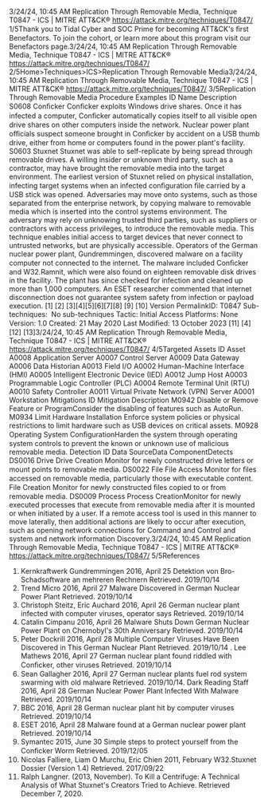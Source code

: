 3/24/24, 10:45 AM Replication Through Removable Media, Technique T0847 - ICS | MITRE ATT&CK®
https://attack.mitre.org/techniques/T0847/ 1/5Thank you to Tidal Cyber and SOC Prime for becoming ATT&CK's ﬁrst Benefactors. To join the cohort, or learn more about this program visit our
Benefactors page.3/24/24, 10:45 AM Replication Through Removable Media, Technique T0847 - ICS | MITRE ATT&CK®
https://attack.mitre.org/techniques/T0847/ 2/5Home>Techniques>ICS>Replication Through Removable Media3/24/24, 10:45 AM Replication Through Removable Media, Technique T0847 - ICS | MITRE ATT&CK®
https://attack.mitre.org/techniques/T0847/ 3/5Replication Through Removable Media
Procedure Examples
ID Name Description
S0608 Conﬁcker Conﬁcker exploits Windows drive shares. Once it has infected a computer, Conﬁcker automatically copies itself to
all visible open drive shares on other computers inside the network. Nuclear power plant oﬃcials suspect
someone brought in Conﬁcker by accident on a USB thumb drive, either from home or computers found in the
power plant's facility. 
S0603 Stuxnet Stuxnet was able to self-replicate by being spread through removable drives. A willing insider or unknown third
party, such as a contractor, may have brought the removable media into the target environment. The earliest
version of Stuxnet relied on physical installation, infecting target systems when an infected conﬁguration ﬁle
carried by a USB stick was opened. Adversaries may move onto systems, such as those separated from the enterprise network, by copying malware to removable media which
is inserted into the control systems environment. The adversary may rely on unknowing trusted third parties, such as suppliers or contractors
with access privileges, to introduce the removable media. This technique enables initial access to target devices that never connect to
untrusted networks, but are physically accessible.
Operators of the German nuclear power plant, Gundremmingen, discovered malware on a facility computer not connected to the internet. 
 The malware included Conﬁcker and W32.Ramnit, which were also found on eighteen removable disk drives in the facility. 
The plant has since checked for infection and cleaned up more than 1,000 computers. An ESET researcher commented that internet
disconnection does not guarantee system safety from infection or payload execution. [1]
[2] [3][4][5][6][7][8]
[9]
[10]
Version PermalinkID: T0847
Sub-techniques:  No sub-techniques
 
Tactic: Initial Access
 
Platforms: None
Version: 1.0
Created: 21 May 2020
Last Modiﬁed: 13 October 2023
[11]
[4]
[12]
[13]3/24/24, 10:45 AM Replication Through Removable Media, Technique T0847 - ICS | MITRE ATT&CK®
https://attack.mitre.org/techniques/T0847/ 4/5Targeted Assets
ID Asset
A0008 Application Server
A0007 Control Server
A0009 Data Gateway
A0006 Data Historian
A0013 Field I/O
A0002 Human-Machine Interface (HMI)
A0005 Intelligent Electronic Device (IED)
A0012 Jump Host
A0003 Programmable Logic Controller (PLC)
A0004 Remote Terminal Unit (RTU)
A0010 Safety Controller
A0011 Virtual Private Network (VPN) Server
A0001 Workstation
Mitigations
ID Mitigation Description
M0942 Disable or Remove Feature or
ProgramConsider the disabling of features such as AutoRun.
M0934 Limit Hardware Installation Enforce system policies or physical restrictions to limit hardware such as USB devices on
critical assets.
M0928 Operating System
ConﬁgurationHarden the system through operating system controls to prevent the known or unknown
use of malicious removable media.
Detection
ID Data SourceData ComponentDetects
DS0016 Drive Drive Creation Monitor for newly constructed drive letters or mount points to removable media.
DS0022 File File Access Monitor for ﬁles accessed on removable media, particularly those with executable content.
File Creation Monitor for newly constructed ﬁles copied to or from removable media.
DS0009 Process Process
CreationMonitor for newly executed processes that execute from removable media after it is mounted
or when initiated by a user. If a remote access tool is used in this manner to move laterally,
then additional actions are likely to occur after execution, such as opening network
connections for Command and Control and system and network information Discovery.3/24/24, 10:45 AM Replication Through Removable Media, Technique T0847 - ICS | MITRE ATT&CK®
https://attack.mitre.org/techniques/T0847/ 5/5References
1. Kernkraftwerk Gundremmingen 2016, April 25 Detektion von
Bro-Schadsoftware an mehreren Rechnern Retrieved.
2019/10/14
2. Trend Micro 2016, April 27 Malware Discovered in German
Nuclear Power Plant Retrieved. 2019/10/14
3. Christoph Steitz, Eric Auchard 2016, April 26 German nuclear
plant infected with computer viruses, operator says Retrieved.
2019/10/14
4. Catalin Cimpanu 2016, April 26 Malware Shuts Down German
Nuclear Power Plant on Chernobyl's 30th Anniversary
Retrieved. 2019/10/14
5. Peter Dockrill 2016, April 28 Multiple Computer Viruses Have
Been Discovered in This German Nuclear Plant Retrieved.
2019/10/14
 . Lee Mathews 2016, April 27 German nuclear plant found
riddled with Conﬁcker, other viruses Retrieved. 2019/10/14
7. Sean Gallagher 2016, April 27 German nuclear plants fuel rod
system swarming with old malware Retrieved. 2019/10/14 . Dark Reading Staff 2016, April 28 German Nuclear Power
Plant Infected With Malware Retrieved. 2019/10/14
9. BBC 2016, April 28 German nuclear plant hit by computer
viruses Retrieved. 2019/10/14
10. ESET 2016, April 28 Malware found at a German nuclear
power plant Retrieved. 2019/10/14
11. Symantec 2015, June 30 Simple steps to protect yourself
from the Conﬁcker Worm Retrieved. 2019/12/05
12. Nicolas Falliere, Liam O Murchu, Eric Chien 2011, February
W32.Stuxnet Dossier (Version 1.4) Retrieved. 2017/09/22
13. Ralph Langner. (2013, November). To Kill a Centrifuge: A
Technical Analysis of What Stuxnet's Creators Tried to
Achieve. Retrieved December 7, 2020.